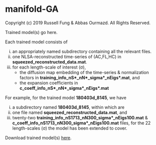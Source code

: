 <h1>manifold-GA</h1>

Copyright (c) 2019 Russell Fung & Abbas Ourmazd. All Rights Reserved.

Trained model(s) go here.

Each trained model consists of
<ol type="i">
  <li>an appropriately named subdirectory containing all the relevant files.</li>
  <li>one NLSA-reconstructed time-series of (AC,FL,HC) in <b>squeezed_reconstructed_data.mat</b>.</li>
  <li>for each length-scale of interest (&sigma;),
    <ul>
    <li>the diffusion map embedding of the time-series & normalization factors in
      <b>training_info_nS*_nN*_sigma*_nEigs*.mat</b>, and</li>
    <li>the expansion coefficients in <b>c_coeff_info_nS*_nN*_sigma*_nEigs*.mat</b></li>
    </ul>
  </li>
</ol>

For example, for the trained model <b>180403d_8145</b>, we have
  <ol type="i">
  <li>a subdirectory named <b>180403d_8145</b>, within which are</li>
  <li>one file named <b>squeezed_reconstructed_data.mat</b>, and</li>
  <li>twenty-two <b>training_info_nS1713_nN300_sigma*_nEigs100.mat</b> &
    <b>c_coeff_info_nS1713_nN300_sigma*_nEigs100.mat</b> files, for the 22 length-scales
    (&sigma;) the model has been extended to cover.</li>
  </ol>

Download trained model(s) <a href="https://www.synapse.org/#!Synapse:syn20081375/files/">here</a>.
